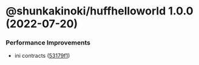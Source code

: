 # @shunkakinoki/huffhelloworld 1.0.0 (2022-07-20)

### Performance Improvements

- ini contracts ([53179f1](https://github.com/shunkakinoki/contracts/commit/53179f1a247e3a3182ce266f2fc1c2967b9d3022))
